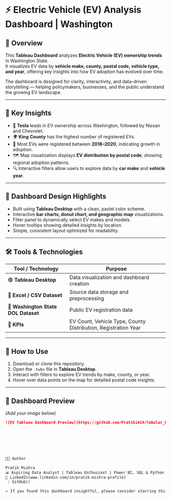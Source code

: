 # ⚡ Electric Vehicle (EV) Analysis Dashboard | Washington

## 📖 Overview
This **Tableau Dashboard** analyzes **Electric Vehicle (EV) ownership trends** in Washington State.  
It visualizes EV data by **vehicle make, county, postal code, vehicle type, and year**, offering key insights into how EV adoption has evolved over time.

The dashboard is designed for clarity, interactivity, and data-driven storytelling — helping policymakers, businesses, and the public understand the growing EV landscape.

---

## 🧠 Key Insights
- 🚗 **Tesla** leads in EV ownership across Washington, followed by Nissan and Chevrolet.  
- 🌍 **King County** has the highest number of registered EVs.  
- 📅 Most EVs were registered between **2018–2020**, indicating growth in adoption.  
- 🗺️ Map visualization displays **EV distribution by postal code**, showing regional adoption patterns.  
- 🔍 Interactive filters allow users to explore data by **car make** and **vehicle year**.

---

## 🎨 Dashboard Design Highlights
- Built using **Tableau Desktop** with a clean, pastel color scheme.  
- Interactive **bar charts, donut chart, and geographic map** visualizations.  
- Filter panel to dynamically select EV makes and models.  
- Hover tooltips showing detailed insights by location.  
- Simple, consistent layout optimized for readability.

---

## 🛠️ Tools & Technologies

| Tool / Technology | Purpose |
|--------------------|----------|
| 🟢 **Tableau Desktop** | Data visualization and dashboard creation |
| 🧹 **Excel / CSV Dataset** | Source data storage and preprocessing |
| 💾 **Washington State DOL Dataset** | Public EV registration data |
| 🎯 **KPIs** | EV Count, Vehicle Type, County Distribution, Registration Year |

---

## 🚀 How to Use
1. Download or clone this repository.  
2. Open the `.twbx` file in **Tableau Desktop**.  
3. Interact with filters to explore EV trends by make, county, or year.  
4. Hover over data points on the map for detailed postal code insights.

---

## 📸 Dashboard Preview
*(Add your image below)*  
```markdown
![EV Tableau Dashboard Preview](https://github.com/Pratik1419/Tabular_Projects/blob/main/DashBoard_for_EV_Vehicle/DashBoard.png)







👨‍💻 Author

Pratik Mishra
📊 Aspiring Data Analyst | Tableau Enthusiast | Power BI, SQL & Python Learner
🔗 LinkedIn(www.linkedin.com/in/pratik-mishra-profile)
 | GitHub()

⭐ If you found this dashboard insightful, please consider starring this repository! ⭐

